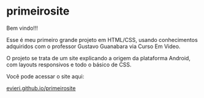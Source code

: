 # primeirosite
Bem vindo!!!

Esse é meu primeiro grande projeto em HTML/CSS, usando conhecimentos adquiridos com o professor Gustavo Guanabara via Curso Em Video.

O projeto se trata de um site explicando a origem da plataforma Android, com layouts responsivos e todo o básico de CSS.

Você pode acessar o site aqui:

<a href="https://evieri.github.io/primeirosite/" target="_blank">evieri.github.io/primeirosite<a>
